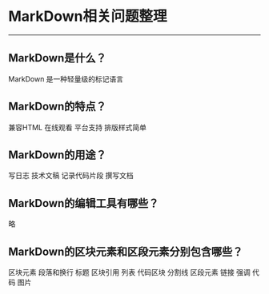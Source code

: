 # MarkDown相关问题整理
*****
## MarkDown是什么？
MarkDown 是一种轻量级的标记语言
## MarkDown的特点？
 兼容HTML 在线观看 平台支持 排版样式简单 
## MarkDown的用途？
写日志 技术文稿 记录代码片段 撰写文档
## MarkDown的编辑工具有哪些？
略
## MarkDown的区块元素和区段元素分别包含哪些？
区块元素 段落和换行 标题 区块引用 列表 代码区块 分割线 
区段元素 链接 强调 代码 图片

  
